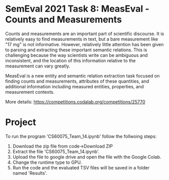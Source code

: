# SemEval 2021 Task 8: MeasEval - Counts and Measurements
Counts and measurements are an important part of scientific discourse. It is relatively easy to find measurements in text, but a bare measurement like "17 mg" is not informative. However, relatively little attention has been given to parsing and extracting these important semantic relations. This is challenging because the way scientists write can be ambiguous and inconsistent, and the location of this information relative to the measurement can vary greatly.

MeasEval is a new entity and semantic relation extraction task focused on finding counts and measurements, attributes of these quantities, and additional information including measured entities, properties, and measurement contexts.

More details: https://competitions.codalab.org/competitions/25770

# Project
 To run the program 'CS60075_Team_14.ipynb' follow the follwoing steps:
 1. Download the zip file from code->Download ZIP
 2. Extract the file 'CS60075_Team_14.ipynb'.
 3. Upload the file to google drive and open the file with the Google Colab.
 4. Change the runtime type to GPU.
 5. Run the code and the evaluated TSV files will be saved in a folder named 'Results'.
